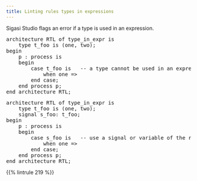 ```yaml
---
title: Linting rules types in expressions
---
```


Sigasi Studio flags an error if a type is used in an expression.

<pre>architecture RTL of type_in_expr is
    type t_foo is (one, two);
begin
    p : process is
    begin
        case <span class="badcode">t_foo</span> is   -- a type cannot be used in an expression e.g. a case expression
            when one =>
        end case;
    end process p;
end architecture RTL;
</pre>

<pre>architecture RTL of type_in_expr is
    type t_foo is (one, two);
    signal s_foo: t_foo;
begin
    p : process is
    begin
        case <span class="goodcode">s_foo</span> is   -- use a signal or variable of the required type in expressions
            when one =>
        end case;
    end process p;
end architecture RTL;
</pre>

{{% lintrule 219 %}}
